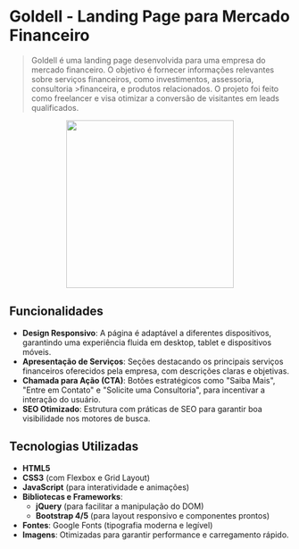 # Goldell - Landing Page para Mercado Financeiro

>Goldell é uma landing page desenvolvida para uma empresa do mercado financeiro. O objetivo é fornecer informações relevantes sobre serviços financeiros, como investimentos, assessoria, consultoria >financeira, e produtos relacionados. O projeto foi feito como freelancer e visa otimizar a conversão de visitantes em leads qualificados.

<div align="center">
    <img src="https://i.imgur.com/Gu8kDq0.png" width="300rem">
</div>

## Funcionalidades

- **Design Responsivo**: A página é adaptável a diferentes dispositivos, garantindo uma experiência fluida em desktop, tablet e dispositivos móveis.
- **Apresentação de Serviços**: Seções destacando os principais serviços financeiros oferecidos pela empresa, com descrições claras e objetivas.
- **Chamada para Ação (CTA)**: Botões estratégicos como "Saiba Mais", "Entre em Contato" e "Solicite uma Consultoria", para incentivar a interação do usuário.
- **SEO Otimizado**: Estrutura com práticas de SEO para garantir boa visibilidade nos motores de busca.

## Tecnologias Utilizadas

- **HTML5**
- **CSS3** (com Flexbox e Grid Layout)
- **JavaScript** (para interatividade e animações)
- **Bibliotecas e Frameworks**:
  - **jQuery** (para facilitar a manipulação do DOM)
  - **Bootstrap 4/5** (para layout responsivo e componentes prontos)
- **Fontes**: Google Fonts (tipografia moderna e legível)
- **Imagens**: Otimizadas para garantir performance e carregamento rápido.
